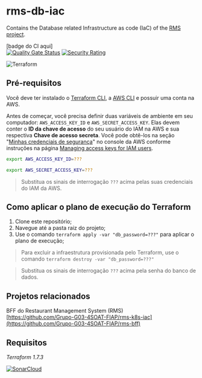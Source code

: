 # rms-db-iac
Contains the Database related Infrastructure as code (IaC) of the [RMS project](https://github.com/Grupo-G03-4SOAT-FIAP/rms-bff).

[badge do CI aqui]\
[![Quality Gate Status](https://sonarcloud.io/api/project_badges/measure?project=Grupo-G03-4SOAT-FIAP_rms-db-iac&metric=alert_status)](https://sonarcloud.io/summary/new_code?id=Grupo-G03-4SOAT-FIAP_rms-db-iac)
[![Security Rating](https://sonarcloud.io/api/project_badges/measure?project=Grupo-G03-4SOAT-FIAP_rms-db-iac&metric=security_rating)](https://sonarcloud.io/summary/new_code?id=Grupo-G03-4SOAT-FIAP_rms-db-iac)

![Terraform](https://img.shields.io/badge/terraform-%235835CC.svg?style=for-the-badge&logo=terraform&logoColor=white)

## Pré-requisitos

Você deve ter instalado o [Terraform CLI](https://developer.hashicorp.com/terraform/tutorials/aws-get-started/install-cli), a [AWS CLI](https://docs.aws.amazon.com/cli/latest/userguide/getting-started-install.html) e possuir uma conta na AWS.

Antes de começar, você precisa definir duas variáveis de ambiente em seu computador: `AWS_ACCESS_KEY_ID` e `AWS_SECRET_ACCESS_KEY`. Elas devem conter o **ID da chave de acesso** do seu usuário do IAM na AWS e sua respectiva **Chave de acesso secreta**. Você pode obtê-los na seção "[Minhas credenciais de segurança](https://us-east-1.console.aws.amazon.com/iam/home#/security_credentials)" no console da AWS conforme instruções na página [Managing access keys for IAM users](https://docs.aws.amazon.com/IAM/latest/UserGuide/id_credentials_access-keys.html#Using_CreateAccessKey).

```bash
export AWS_ACCESS_KEY_ID=???
```

```bash
export AWS_SECRET_ACCESS_KEY=???
```

> Substitua os sinais de interrogação `???` acima pelas suas credenciais do IAM da AWS.

## Como aplicar o plano de execução do Terraform

1. Clone este repositório;
2. Navegue até a pasta raiz do projeto;
3. Use o comando `terraform apply -var "db_password=???"` para aplicar o plano de execução;

> Para excluir a infraestrutura provisionada pelo Terraform, use o comando `terraform destroy -var "db_password=???"`

> Substitua os sinais de interrogação `???` acima pela senha do banco de dados.

## Projetos relacionados

BFF do Restaurant Management System (RMS)\
[https://github.com/Grupo-G03-4SOAT-FIAP/rms-k8s-iac](https://github.com/Grupo-G03-4SOAT-FIAP/rms-bff)

## Requisitos

*Terraform 1.7.3*

[![SonarCloud](https://sonarcloud.io/images/project_badges/sonarcloud-white.svg)](https://sonarcloud.io/summary/new_code?id=Grupo-G03-4SOAT-FIAP_rms-db-iac)

